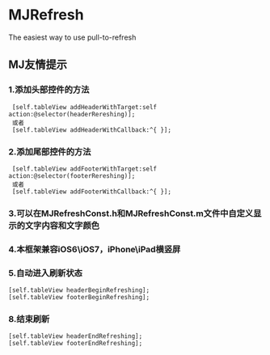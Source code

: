 MJRefresh
=========

The easiest way to use pull-to-refresh

MJ友情提示
-----------
### 1.添加头部控件的方法
     [self.tableView addHeaderWithTarget:self action:@selector(headerRereshing)];
     或者
     [self.tableView addHeaderWithCallback:^{ }];
 
### 2.添加尾部控件的方法
     [self.tableView addFooterWithTarget:self action:@selector(footerRereshing)];
     或者
     [self.tableView addFooterWithCallback:^{ }];
 
### 3.可以在MJRefreshConst.h和MJRefreshConst.m文件中自定义显示的文字内容和文字颜色
 
### 4.本框架兼容iOS6\iOS7，iPhone\iPad横竖屏
 
### 5.自动进入刷新状态
    [self.tableView headerBeginRefreshing];
    [self.tableView footerBeginRefreshing];
 
### 8.结束刷新
    [self.tableView headerEndRefreshing];
    [self.tableView footerEndRefreshing];
